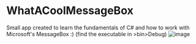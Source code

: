 # WhatACoolMessageBox
Small app created to learn the fundamentals of C# and how to work with Microsoft's MessageBox :)
(find the executable in >bin>Debug)
![image](https://github.com/kxtxrinx/WhatACoolMessageBox/assets/78937711/a1ecf307-8b53-4c7d-90e9-0523f9f83426)
